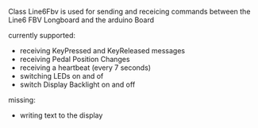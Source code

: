 Class Line6Fbv is used for sending and receicing commands between the Line6 FBV Longboard and the arduino Board

currently supported:

- receiving KeyPressed and KeyReleased messages
- receiving Pedal Position Changes
- receiving a heartbeat (every 7 seconds)
- switching LEDs on and of
- switch Display Backlight on and off

missing:

- writing text to the display



